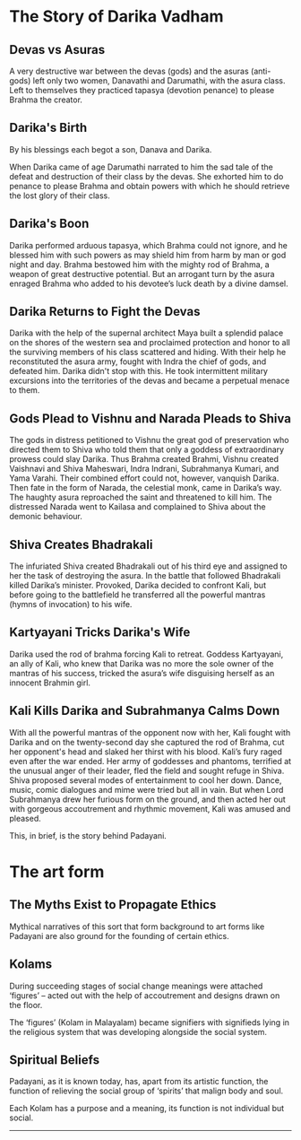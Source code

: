 # The Story of Darika Vadham
## Devas vs Asuras
A very destructive war between the devas (gods) and the asuras (anti-gods) left only two women, Danavathi and Darumathi, with the asura class. Left to themselves they practiced tapasya (devotion penance) to please Brahma the creator. 
## Darika's Birth
By his blessings each begot a son, Danava and Darika. 

When Darika came of age Darumathi narrated to him the sad tale of the defeat and destruction of their class by the devas. She exhorted him to do penance to please Brahma and obtain powers with which he should retrieve the lost glory of their class. 
## Darika's Boon
Darika performed arduous tapasya, which Brahma could not ignore, and he blessed him with such powers as may shield him from harm by man or god night and day. Brahma bestowed him with the mighty rod of Brahma, a weapon of great destructive potential. But an arrogant turn by the asura enraged Brahma who added to his devotee’s luck death by a divine damsel. 
## Darika Returns to Fight the Devas
Darika with the help of the supernal architect Maya built a splendid palace on the shores of the western sea and proclaimed protection and honor to all the surviving members of his class scattered and hiding. With their help he reconstituted the asura army, fought with Indra the chief of gods, and defeated him. Darika didn't stop with this. He took intermittent military excursions into the territories of the devas and became a perpetual menace to them. 
## Gods Plead to Vishnu and Narada Pleads to Shiva
The gods in distress petitioned to Vishnu the great god of preservation who directed them to Shiva who told them that only a goddess of extraordinary prowess could slay Darika. Thus Brahma created Brahmi, Vishnu created Vaishnavi and Shiva Maheswari, Indra Indrani, Subrahmanya Kumari, and Yama Varahi. Their combined effort could not, however, vanquish Darika. Then fate in the form of Narada, the celestial monk, came in Darika’s way. The haughty asura reproached the saint and threatened to kill him. The distressed Narada went to Kailasa and complained to Shiva about the demonic behaviour. 
## Shiva Creates Bhadrakali
The infuriated Shiva created Bhadrakali out of his third eye and assigned to her the task of destroying the asura. In the battle that followed Bhadrakali killed Darika’s minister. Provoked, Darika decided to confront Kali, but before going to the battlefield he transferred all the powerful mantras (hymns of invocation) to his wife. 
## Kartyayani Tricks Darika's Wife
Darika used the rod of brahma forcing Kali to retreat. Goddess Kartyayani, an ally of Kali, who knew that Darika was no more the sole owner of the mantras of his success, tricked the asura’s wife disguising herself as an innocent Brahmin girl.
## Kali Kills Darika and Subrahmanya Calms Down
With all the powerful mantras of the opponent now with her, Kali fought with Darika and on the twenty-second day she captured the rod of Brahma, cut her opponent's head and slaked her thirst with his blood. Kali’s fury raged even after the war ended. Her army of goddesses and phantoms, terrified at the unusual anger of their leader, fled the field and sought refuge in Shiva. Shiva proposed several modes of entertainment to cool her down. Dance, music, comic dialogues and mime were tried but all in vain. But when Lord Subrahmanya drew her furious form on the ground, and then acted her out with gorgeous accoutrement and rhythmic movement, Kali was amused and pleased.

This, in brief, is the story behind Padayani.
# The art form
## The Myths Exist to Propagate Ethics
Mythical narratives of this sort that form background to art forms like Padayani are also ground for the founding of certain ethics.
## Kolams
During succeeding stages of social change meanings were attached ‘figures’ – acted out with the help of accoutrement and designs drawn on the floor.

The ‘figures’ (Kolam in Malayalam) became signifiers with signifieds lying in the religious system that was developing alongside the social system.
## Spiritual Beliefs
Padayani, as it is known today, has, apart from its artistic function, the function of relieving the social group of ‘spirits’ that malign body and soul. 

Each Kolam has a purpose and a meaning, its function is not individual but social.



---

